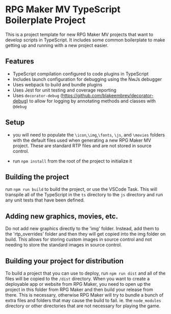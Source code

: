 # RPG Maker MV TypeScript Boilerplate Project

This is a project template for new RPG Maker MV projects that want to develop scripts in TypeScript. It includes some common boilerplate to make getting up and running with a new project easier.

## Features

*   TypeScript compilation configured to code plugins in TypeScript
*   Includes launch configuration for debugging using the NwJs debugger
*   Uses webpack to build and bundle plugins
*   Uses Jest for unit testing and coverage reporting
*   Uses `decorator-debug` (https://github.com/blakeembrey/decorator-debug) to allow for logging by annotating methods and classes with `@debug`

## Setup

*   you will need to populate the `\icon`,`\img`,`\fonts`, `\js`, and `\movies` folders with the default files used when generating a new RPG Maker MV project. These are standard RTP files and are not stored in source control.

*   run `npm install` from the root of the project to initialize it

## Building the project

run `npm run build` to build the project, or use the VSCode Task. This will transpile all of the TypeScript in the `ts` directory to the `js` directory and run any unit tests that have been defined.

## Adding new graphics, movies, etc.

Do not add new graphics directly to the 'img' folder. Instead, add them to the 'rtp_overrides' folder and then they will get copied into the img folder on build. This allows for storing custom images in source control and not needing to store the standard images in source control.

## Building your project for distribution

To build a project that you can use to deploy, run `npm run dist` and all of the files will be copied to the `/dist` directory. When you want to create a deployable app or website from RPG Maker, you need to open up the project in this folder from RPG Maker and then build your release from there. This is necessary, otherwise RPG Maker will try to bundle a bunch of extra files and folders that may cause the build to fail. ie. the `node_modules` directory or other directories that are not necessary for playing the game.
